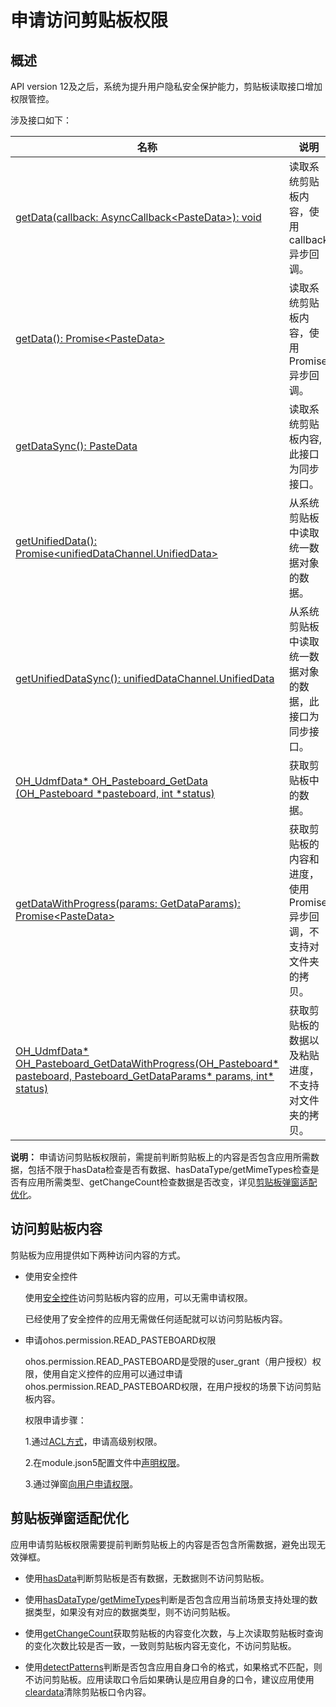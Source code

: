 # 申请访问剪贴板权限
<!--Kit: Basic Services Kit-->
<!--Subsystem: MiscServices-->
<!--Owner: @yangxiaodong41-->
<!--Designer: @guo867-->
<!--Tester: @maxiaorong2-->
<!--Adviser: @fang-jinxu-->

## 概述

API version 12及之后，系统为提升用户隐私安全保护能力，剪贴板读取接口增加权限管控。

涉及接口如下：

| 名称 | 说明                                                                                                                                        |
| -------- |----------------------------------------------------------------------------------------------------------------------------------------|
| [getData(callback: AsyncCallback&lt;PasteData&gt;): void](../../reference/apis-basic-services-kit/js-apis-pasteboard.md#getdata9) | 读取系统剪贴板内容，使用callback异步回调。 |
| [getData(): Promise&lt;PasteData&gt;](../../reference/apis-basic-services-kit/js-apis-pasteboard.md#getdata9-1) | 读取系统剪贴板内容，使用Promise异步回调。 |
| [getDataSync(): PasteData](../../reference/apis-basic-services-kit/js-apis-pasteboard.md#getdatasync11) | 读取系统剪贴板内容, 此接口为同步接口。 |
| [getUnifiedData(): Promise\<unifiedDataChannel.UnifiedData\>](../../reference/apis-basic-services-kit/js-apis-pasteboard.md#getunifieddata12) | 从系统剪贴板中读取统一数据对象的数据。 |
| [getUnifiedDataSync(): unifiedDataChannel.UnifiedData](../../reference/apis-basic-services-kit/js-apis-pasteboard.md#getunifieddatasync12) | 从系统剪贴板中读取统一数据对象的数据，此接口为同步接口。 |
| [OH_UdmfData* OH_Pasteboard_GetData (OH_Pasteboard *pasteboard, int *status)](../../reference/apis-basic-services-kit/capi-oh-pasteboard-h.md#oh_pasteboard_getdata) | 获取剪贴板中的数据。 |
| [getDataWithProgress(params: GetDataParams): Promise\<PasteData\>](../../reference/apis-basic-services-kit/js-apis-pasteboard.md#getdatawithprogress15) | 获取剪贴板的内容和进度，使用Promise异步回调，不支持对文件夹的拷贝。 |
| [OH_UdmfData* OH_Pasteboard_GetDataWithProgress(OH_Pasteboard* pasteboard, Pasteboard_GetDataParams* params, int* status)](../../reference/apis-basic-services-kit/capi-oh-pasteboard-h.md#oh_pasteboard_getdatawithprogress) | 获取剪贴板的数据以及粘贴进度，不支持对文件夹的拷贝。 |

**说明：** 申请访问剪贴板权限前，需提前判断剪贴板上的内容是否包含应用所需数据，包括不限于hasData检查是否有数据、hasDataType/getMimeTypes检查是否有应用所需类型、getChangeCount检查数据是否改变，详见[剪贴板弹窗适配优化](#剪贴板弹窗适配优化)。

## 访问剪贴板内容

剪贴板为应用提供如下两种访问内容的方式。

- 使用安全控件

    使用[安全控件](../../security/AccessToken/pastebutton.md)访问剪贴板内容的应用，可以无需申请权限。

    已经使用了安全控件的应用无需做任何适配就可以访问剪贴板内容。

- 申请ohos.permission.READ_PASTEBOARD权限

    ohos.permission.READ_PASTEBOARD是受限的user_grant（用户授权）权限，使用自定义控件的应用可以通过申请ohos.permission.READ_PASTEBOARD权限，在用户授权的场景下访问剪贴板内容。

    权限申请步骤：
    <!--RP1-->
    1.通过[ACL方式](../../security/AccessToken/declare-permissions-in-acl.md)，申请高级别权限。
    
    2.在module.json5配置文件中[声明权限](../../security/AccessToken/declare-permissions.md)。
    
    3.通过弹窗[向用户申请权限](../../security/AccessToken/request-user-authorization.md)。
    <!--RP1End-->

## 剪贴板弹窗适配优化

应用申请剪贴板权限需要提前判断剪贴板上的内容是否包含所需数据，避免出现无效弹框。

- 使用[hasData](../../reference/apis-basic-services-kit/js-apis-pasteboard.md#hasdata9)判断剪贴板是否有数据，无数据则不访问剪贴板。

- 使用[hasDataType](../../reference/apis-basic-services-kit/js-apis-pasteboard.md#hasdatatype11)/[getMimeTypes](../../reference/apis-basic-services-kit/js-apis-pasteboard.md#getmimetypes14)判断是否包含应用当前场景支持处理的数据类型，如果没有对应的数据类型，则不访问剪贴板。

- 使用[getChangeCount](../../reference/apis-basic-services-kit/js-apis-pasteboard.md#getchangecount18)获取剪贴板的内容变化次数，与上次读取剪贴板时查询的变化次数比较是否一致，一致则剪贴板内容无变化，不访问剪贴板。

- 使用[detectPatterns](../../reference/apis-basic-services-kit/js-apis-pasteboard.md#detectpatterns13)判断是否包含应用自身口令的格式，如果格式不匹配，则不访问剪贴板。应用读取口令后如果确认是应用自身的口令，建议应用使用[cleardata](../../reference/apis-basic-services-kit/js-apis-pasteboard.md#cleardata9)清除剪贴板口令内容。
